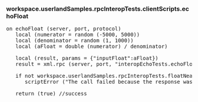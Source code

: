 ### workspace.userlandSamples.rpcInteropTests.clientScripts.echoFloat
<pre>
on echoFloat (server, port, protocol)
   local (numerator = random (-5000, 5000))
   local (denominator = random (1, 1000))
   local (aFloat = double (numerator) / denominator)
   
   local (result, params = &#123;"inputFloat":aFloat})
   result = xml.rpc (server, port, "interopEchoTests.echoFloat", @params, protocol:protocol, soapAction:"/interopEchoTests")
   
   if not workspace.userlandSamples.rpcInteropTests.floatNearlyEqual (result, aFloat)
      scriptError ("The call failed because the response was different from the request. We sent " + aFloat + " and the server returned " + result + ".")
   
   return (true) //success

</pre>